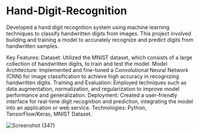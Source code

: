 # Hand-Digit-Recognition

Developed a hand digit recognition system using machine learning techniques to classify handwritten digits from images. This project involved building and training a model to accurately recognize and predict digits from handwritten samples.

Key Features:
Dataset: Utilized the MNIST dataset, which consists of a large collection of handwritten digits, to train and test the model.
Model Architecture: Implemented and fine-tuned a Convolutional Neural Network (CNN) for image classification to achieve high accuracy in recognizing handwritten digits.
Training and Evaluation: Employed techniques such as data augmentation, normalization, and regularization to improve model performance and generalization.
Deployment: Created a user-friendly interface for real-time digit recognition and prediction, integrating the model into an application or web service.
Technologies: Python, TensorFlow/Keras, MNIST Dataset.


![Screenshot (347)](https://github.com/user-attachments/assets/cab78a1b-cfbf-4cf9-8dd2-c9b623084aa5)
